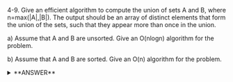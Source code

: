 ﻿4-9. Give an efficient algorithm to compute the union of sets A and B, where n=max(|A|,|B|). The output should be an array of distinct elements that form the union of the sets, such that they appear more than once in the union.

a) Assume that A and B are unsorted. Give an O(nlogn) algorithm for the problem.

b) Assume that A and B are sorted. Give an O(n) algorithm for the problem.


<details>
<summary>**ANSWER**</summary>
  <p>

a) Sort the sets (which takes O(nlogn)) and use the algorithm described in 2) which takes O(n) (which is also O(nlogn)).

b) A and B are sorted (assume in ascending order). The fact that the sets are sorted implies that there is a comparison defined on the elements of A and B (i.e. we can tell whether an element is greater, equal to or smaller than another element).

    let U be the set which will contain the union
    while A and B are not empty:
    if the first element of A is equal to the last element added to U, remove the first element of A and continue with the next iteration.
    if the first element of B is equal to the last element added to U, remove the first element of B and continue with the next iteration.
    if the first (lowest) element of A is strictly smaller than the first (lowest) element of B, remove the first element of A and add it to U, then continue with the next iteration.
    if the first (lowest) element of A is strictly greater than the first (lowest) element of B, remove the first element of B and add it to U, then continue with the next iteration.
    if the first (lowest) element of A is equal to the first (lowest) element of B, remove the first element from each A and B and add one of them to U, then continue with the next iteration.
    After the while loop, either A or B or both are empty. If one of them is non-empty, add its elements to U.


  </p>
</details>
